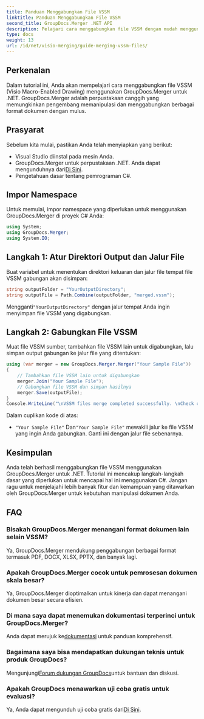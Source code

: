 ```yaml
---
title: Panduan Menggabungkan File VSSM
linktitle: Panduan Menggabungkan File VSSM
second_title: GroupDocs.Merger .NET API
description: Pelajari cara menggabungkan file VSSM dengan mudah menggunakan GroupDocs.Merger untuk .NET. Panduan langkah demi langkah untuk pengembang C#.
type: docs
weight: 13
url: /id/net/visio-merging/guide-merging-vssm-files/
---
```

## Perkenalan
Dalam tutorial ini, Anda akan mempelajari cara menggabungkan file VSSM (Visio Macro-Enabled Drawing) menggunakan GroupDocs.Merger untuk .NET. GroupDocs.Merger adalah perpustakaan canggih yang memungkinkan pengembang memanipulasi dan menggabungkan berbagai format dokumen dengan mulus.
## Prasyarat
Sebelum kita mulai, pastikan Anda telah menyiapkan yang berikut:
- Visual Studio diinstal pada mesin Anda.
-  GroupDocs.Merger untuk perpustakaan .NET. Anda dapat mengunduhnya dari[Di Sini](https://releases.groupdocs.com/merger/net/).
- Pengetahuan dasar tentang pemrograman C#.

## Impor Namespace
Untuk memulai, impor namespace yang diperlukan untuk menggunakan GroupDocs.Merger di proyek C# Anda:
```csharp
using System; 
using GroupDocs.Merger;
using System.IO;
```
## Langkah 1: Atur Direktori Output dan Jalur File
Buat variabel untuk menentukan direktori keluaran dan jalur file tempat file VSSM gabungan akan disimpan:
```csharp
string outputFolder = "YourOutputDirectory";
string outputFile = Path.Combine(outputFolder, "merged.vssm");
```
 Mengganti`"YourOutputDirectory"` dengan jalur tempat Anda ingin menyimpan file VSSM yang digabungkan.
## Langkah 2: Gabungkan File VSSM
Muat file VSSM sumber, tambahkan file VSSM lain untuk digabungkan, lalu simpan output gabungan ke jalur file yang ditentukan:
```csharp
using (var merger = new GroupDocs.Merger.Merger("Your Sample File"))
{
    // Tambahkan file VSSM lain untuk digabungkan
    merger.Join("Your Sample File");
    // Gabungkan file VSSM dan simpan hasilnya
    merger.Save(outputFile);
}
Console.WriteLine("\nVSSM files merge completed successfully. \nCheck output in {0}", outputFolder);
```
Dalam cuplikan kode di atas:
- `"Your Sample File"` Dan`"Your Sample File"` mewakili jalur ke file VSSM yang ingin Anda gabungkan. Ganti ini dengan jalur file sebenarnya.

## Kesimpulan
Anda telah berhasil menggabungkan file VSSM menggunakan GroupDocs.Merger untuk .NET. Tutorial ini mencakup langkah-langkah dasar yang diperlukan untuk mencapai hal ini menggunakan C#. Jangan ragu untuk menjelajahi lebih banyak fitur dan kemampuan yang ditawarkan oleh GroupDocs.Merger untuk kebutuhan manipulasi dokumen Anda.

## FAQ
### Bisakah GroupDocs.Merger menangani format dokumen lain selain VSSM?
Ya, GroupDocs.Merger mendukung penggabungan berbagai format termasuk PDF, DOCX, XLSX, PPTX, dan banyak lagi.
### Apakah GroupDocs.Merger cocok untuk pemrosesan dokumen skala besar?
Ya, GroupDocs.Merger dioptimalkan untuk kinerja dan dapat menangani dokumen besar secara efisien.
### Di mana saya dapat menemukan dokumentasi terperinci untuk GroupDocs.Merger?
 Anda dapat merujuk ke[dokumentasi](https://reference.groupdocs.com/merger/net/) untuk panduan komprehensif.
### Bagaimana saya bisa mendapatkan dukungan teknis untuk produk GroupDocs?
 Mengunjungi[Forum dukungan GroupDocs](https://forum.groupdocs.com/c/merger/32)untuk bantuan dan diskusi.
### Apakah GroupDocs menawarkan uji coba gratis untuk evaluasi?
 Ya, Anda dapat mengunduh uji coba gratis dari[Di Sini](https://releases.groupdocs.com/).